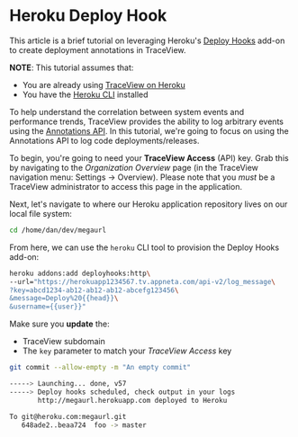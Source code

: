 # Heroku Deploy Hook

This article is a brief tutorial on leveraging Heroku's [Deploy Hooks][3]
add-on to create deployment annotations in TraceView.

**NOTE**: This tutorial assumes that:

- You are already using [TraceView on Heroku][5]
- You have the [Heroku CLI][8] installed

To help understand the correlation between system events and performance trends,
TraceView provides the ability to log arbitrary events using the
[Annotations API][2]. In this tutorial, we're going to focus on using the
Annotations API to log code deployments/releases.

To begin, you're going to need your **TraceView Access** (API) key. Grab this
by navigating to the *Organization Overview* page (in the TraceView navigation
menu: Settings -> Overview). Please note that you *must* be a TraceView
administrator to access this page in the application.

Next, let's navigate to where our Heroku application repository lives on our
local file system:

```bash
cd /home/dan/dev/megaurl
```

From here, we can use the `heroku` CLI tool to provision the Deploy Hooks
add-on:


```bash
heroku addons:add deployhooks:http\
--url="https://herokuapp1234567.tv.appneta.com/api-v2/log_message\
?key=abcd1234-ab12-ab12-ab12-abcefg123456\
&message=Deploy%20{{head}}\
&username={{user}}"
```

Make sure you **update** the:

- TraceView subdomain
- The `key` parameter to match your *TraceView Access* key

```bash
git commit --allow-empty -m "An empty commit"
```

```bash
-----> Launching... done, v57
-----> Deploy hooks scheduled, check output in your logs
       http://megaurl.herokuapp.com deployed to Heroku

To git@heroku.com:megaurl.git
   648ade2..beaa724  foo -> master
```

[1]: http://www.appneta.com/blog/traceview-beta-heroku/
[2]: http://dev.appneta.com/docs/api-v2/annotations.html
[3]: https://addons.heroku.com/deployhooks
[4]: http://dev.appneta.com/docs/api-v2/
[5]: https://devcenter.heroku.com/articles/traceview
[6]: http://stackoverflow.com/a/12269801/246102
[7]: https://devcenter.heroku.com/articles/deploy-hooks
[8]: https://devcenter.heroku.com/articles/heroku-command
